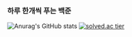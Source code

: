 ### 하루 한개씩 푸는 백준
![Anurag's GitHub stats](https://github-readme-stats.vercel.app/api?username=GGallangE&show_icons=true&theme=buefy)
[![solved.ac tier](http://mazassumnida.wtf/api/generate_badge?boj=kimdg1122)](https://solved.ac/kimdg1122)

<!--
**GGallangE/GGallangE** is a ✨ _special_ ✨ repository because its `README.md` (this file) appears on your GitHub profile.

Here are some ideas to get you started:

- 🔭 I’m currently working on ...
- 🌱 I’m currently learning ...
- 👯 I’m looking to collaborate on ...
- 🤔 I’m looking for help with ...
- 💬 Ask me about ...
- 📫 How to reach me: ...
- 😄 Pronouns: ...
- ⚡ Fun fact: ...
-->

